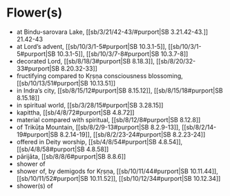 # Flower(s)

* at Bindu-sarovara Lake, [[sb/3/21/42-43/#purport|SB 3.21.42-43.]] 21.42-43
* at Lord’s advent, [[sb/10/3/1-5#purport|SB 10.3.1-5]], [[sb/10/3/1-5#purport|SB 10.3.1-5]], [[sb/10/3/7-8#purport|SB 10.3.7-8]]
* decorated Lord, [[sb/8/18/3#purport|SB 8.18.3]], [[sb/8/20/32-33#purport|SB 8.20.32-33]]
* fructifying compared to Kṛṣṇa consciousness blossoming, [[sb/10/13/51#purport|SB 10.13.51]]
* in Indra’s city, [[sb/8/15/12#purport|SB 8.15.12]], [[sb/8/15/18#purport|SB 8.15.18]]
* in spiritual world, [[sb/3/28/15#purport|SB 3.28.15]]
* kapittha, [[sb/4/8/72#purport|SB 4.8.72]]
* material compared with spiritual, [[sb/8/12/8#purport|SB 8.12.8]]
* of Trikūṭa Mountain, [[sb/8/2/9-13#purport|SB 8.2.9-13]], [[sb/8/2/14-19#purport|SB 8.2.14-19]], [[sb/8/2/23-24#purport|SB 8.2.23-24]]
* offered in Deity worship, [[sb/4/8/54#purport|SB 4.8.54]], [[sb/4/8/58#purport|SB 4.8.58]]
* pārijāta, [[sb/8/8/6#purport|SB 8.8.6]]
* shower of 
* shower of, by demigods for Kṛṣṇa, [[sb/10/11/44#purport|SB 10.11.44]], [[sb/10/11/52#purport|SB 10.11.52]], [[sb/10/12/34#purport|SB 10.12.34]]
* shower(s) of 
